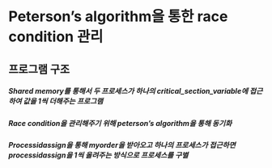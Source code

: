 # Peterson’s algorithm을 통한 race condition 관리
## 프로그램 구조
##### Shared memory를 통해서 두 프로세스가 하나의 critical_section_variable에 접근하여 값을 1씩 더해주는 프로그램
##### Race condition을 관리해주기 위해 peterson’s algorithm을 통해 동기화
##### Processidassign을 통해 myorder을 받아오고 하나의 프로세스가 접근하면 processidassign을 1씩 올려주는 방식으로 프로세스를 구별
